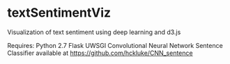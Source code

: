 # textSentimentViz
Visualization of text sentiment using deep learning and d3.js

Requires:
Python 2.7
Flask
UWSGI
Convolutional Neural Network Sentence Classifier available at https://github.com/hckluke/CNN_sentence